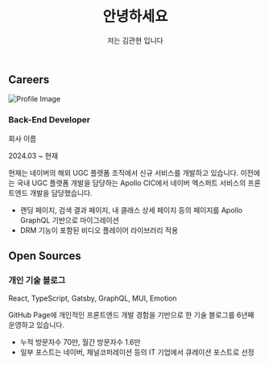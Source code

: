 <!DOCTYPE html>
<html lang="en">

<head>
    <meta charset="UTF-8">
    <meta name="viewport" content="width=device-width, initial-scale=1.0">
    <title>Resume</title>
    <link href="https://cdn.jsdelivr.net/npm/tailwindcss@3.4.1/dist/tailwind.min.css" rel="stylesheet">
</head>

<body class="bg-gray-100 text-gray-900">
    <div class="max-w-3xl mx-auto p-4">
        <header class="mb-8">
            <h1 class="text-3xl font-bold">안녕하세요</h1>
            <p class="mt-2">저는 김관현 입니다</p>
        </header>
        <section class="mb-8">
            <h2 class="text-2xl font-semibold">Careers</h2>
            <div class="mt-4">
                <div class="bg-white shadow-md rounded p-4 mb-4 flex">
                <img src="../blog/img/resume/futura.jpg" alt="Profile Image" class="w-16 h-16 object-cover mr-2">
                    <div>
                        <h3 class="text-xl font-semibold">Back-End Developer</h3>
                        <p class="text-lg font-medium">회사 이름</p>
                        <p class="text-sm text-gray-600">2024.03 ~ 현재</p>
                        <p class="mt-2">현재는 네이버의 해외 UGC 플랫폼 조직에서 신규 서비스를 개발하고 있습니다. 이전에는 국내 UGC 플랫폼 개발을 담당하는 Apollo CIC에서 네이버 엑스퍼트 서비스의 프론트엔드 개발을 담당했습니다.</p>
                        <ul class="list-disc pl-5 mt-2">
                            <li>랜딩 페이지, 검색 결과 페이지, 내 클래스 상세 페이지 등의 페이지를 Apollo GraphQL 기반으로 마이그레이션</li>
                            <li>DRM 기능이 포함된 비디오 플레이어 라이브러리 적용</li>
                        </ul>
                    </div>
                </div>
            </div>
        </section>
        <section class="mb-8">
            <h2 class="text-2xl font-semibold">Open Sources</h2>
            <div class="mt-4">
                <div class="bg-white shadow-md rounded p-4 mb-4">
                    <h3 class="text-xl font-semibold">개인 기술 블로그</h3>
                    <p class="text-sm text-gray-600">React, TypeScript, Gatsby, GraphQL, MUI, Emotion</p>
                    <p class="mt-2">GitHub Page에 개인적인 프론트엔드 개발 경험을 기반으로 한 기술 블로그를 6년째 운영하고 있습니다.</p>
                    <ul class="list-disc pl-5 mt-2">
                        <li>누적 방문자수 70만, 월간 방문자수 1.6만</li>
                        <li>일부 포스트는 네이버, 채널코퍼레이션 등의 IT 기업에서 큐레이션 포스트로 선정</li>
                    </ul>
                </div>
                <!-- Add more open source projects similarly -->
            </div>
        </section>
        <!-- Add other sections like Activities, Educations similarly -->
    </div>
</body>

</html>
